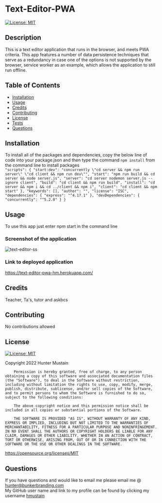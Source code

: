 # Text-Editor-PWA
[![License: MIT](https://img.shields.io/badge/License-MIT-yellow.svg)](https://opensource.org/licenses/MIT)
        

## Description
This is a text editor application that runs in the browser, and meets PWA criteria. This app features a number of data persistence techniques that serve as a redundancy in case one of the options is not supported by the browser, service worker as an example, which allows the application to still run offline.

## Table of Contents

- [Installation](#installation)
- [Usage](#usage)
- [Credits](#credits)
- [Contributing](#contributing)
- [License](#license)
- [Tests](#tests)
- [Questions](#questions)

## Installation
To install all of the packages and dependencies, copy the below line of code into your package.json and then type the command `npm install` from the command line to install packages <br>
` "scripts": {
    "start:dev": "concurrently \"cd server && npm run server\" \"cd client && npm run dev\"",
    "start": "npm run build && cd server && node server.js",
    "server": "cd server nodemon server.js --ignore client",
    "build": "cd client && npm run build",
    "install": "cd server && npm i && cd ../client && npm i",
    "client": "cd client && npm start"
  },
  "keywords": [],
  "author": "",
  "license": "ISC",
  "dependencies": {
    "express": "^4.17.1"
  },
  "devDependencies": {
    "concurrently": "^5.2.0"
  }
}
`

## Usage
To use this app just enter npm start in the command line 

### Screenshot of the application
![text-editor-ss](https://user-images.githubusercontent.com/109978698/223452018-bb9a842e-e6d1-4d20-ad3a-644244cd3cc3.png)

### Link to deployed application
https://text-editor-pwa-hm.herokuapp.com/

## Credits
Teacher, Ta's, tutor and askbcs

## Contributing
No contributions allowed <br>


## License
[![License: MIT](https://img.shields.io/badge/License-MIT-yellow.svg)](https://opensource.org/licenses/MIT)
        
Copyright 2022 Hunter Mustain

        Permission is hereby granted, free of charge, to any person obtaining a copy of this software and associated documentation files (the "Software"), to deal in the Software without restriction, including without limitation the rights to use, copy, modify, merge, publish, distribute, sublicense, and/or sell copies of the Software, and to permit persons to whom the Software is furnished to do so, subject to the following conditions:
        
        The above copyright notice and this permission notice shall be included in all copies or substantial portions of the Software.
        
        THE SOFTWARE IS PROVIDED "AS IS", WITHOUT WARRANTY OF ANY KIND, EXPRESS OR IMPLIED, INCLUDING BUT NOT LIMITED TO THE WARRANTIES OF MERCHANTABILITY, FITNESS FOR A PARTICULAR PURPOSE AND NONINFRINGEMENT. IN NO EVENT SHALL THE AUTHORS OR COPYRIGHT HOLDERS BE LIABLE FOR ANY CLAIM, DAMAGES OR OTHER LIABILITY, WHETHER IN AN ACTION OF CONTRACT, TORT OR OTHERWISE, ARISING FROM, OUT OF OR IN CONNECTION WITH THE SOFTWARE OR THE USE OR OTHER DEALINGS IN THE SOFTWARE.
https://opensource.org/licenses/MIT
        

## Questions
If you have questions and would like to email me please email me @ hunter@bunkerbranding.com <br>
My GitHub user name and link to my profile can be found by clicking my username <a href="https://github.com/hmustain">hmustain</a>

